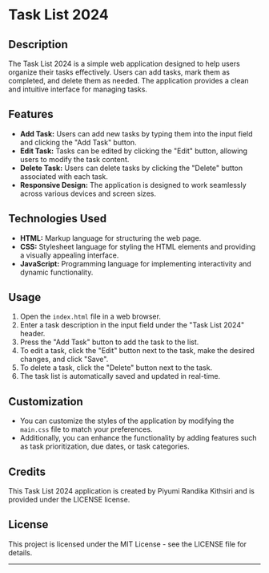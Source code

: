 # Task List 2024

## Description

The Task List 2024 is a simple web application designed to help users organize their tasks effectively. Users can add tasks, mark them as completed, and delete them as needed. The application provides a clean and intuitive interface for managing tasks.

## Features

- **Add Task:** Users can add new tasks by typing them into the input field and clicking the "Add Task" button.
- **Edit Task:** Tasks can be edited by clicking the "Edit" button, allowing users to modify the task content.
- **Delete Task:** Users can delete tasks by clicking the "Delete" button associated with each task.
- **Responsive Design:** The application is designed to work seamlessly across various devices and screen sizes.

## Technologies Used

- **HTML:** Markup language for structuring the web page.
- **CSS:** Stylesheet language for styling the HTML elements and providing a visually appealing interface.
- **JavaScript:** Programming language for implementing interactivity and dynamic functionality.

## Usage

1. Open the `index.html` file in a web browser.
2. Enter a task description in the input field under the "Task List 2024" header.
3. Press the "Add Task" button to add the task to the list.
4. To edit a task, click the "Edit" button next to the task, make the desired changes, and click "Save".
5. To delete a task, click the "Delete" button next to the task.
6. The task list is automatically saved and updated in real-time.

## Customization

- You can customize the styles of the application by modifying the `main.css` file to match your preferences.
- Additionally, you can enhance the functionality by adding features such as task prioritization, due dates, or task categories.

## Credits

This Task List 2024 application is created by Piyumi Randika Kithsiri and is provided under the LICENSE license.

## License

This project is licensed under the MIT License - see the LICENSE file for details.

---
